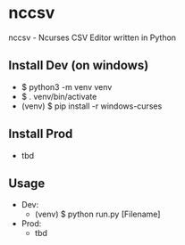 # nccsv

nccsv - Ncurses CSV Editor written in Python

## Install Dev (on windows)
- $ python3 -m venv venv
- $ . venv/bin/activate
- (venv) $ pip install -r windows-curses

## Install Prod
- tbd

## Usage
- Dev:
  - (venv) $ python run.py [Filename]
- Prod:
  - tbd
